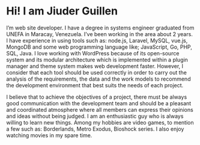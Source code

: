 # Hi! I am Jiuder Guillen 

  I’m web site developer. I have a degree in systems engineer graduated from UNEFA in Maracay, Venezuela. I’ve been working in the area about 2 years. I have experience in using tools such as: node.js, Laravel, MySQL, vue.js, MongoDB and some web programming language like; JavaScript, Go, PHP, SQL, Java.
I love working with WordPress because of its open-source system and its modular architecture which is implemented within a plugin manager and theme system makes web development faster.
  However, I consider that each tool should be used correctly in order to carry out the analysis of the requirements, the data and the work models to recommend the development environment that best suits the needs of each project.

  I believe that to achieve the objectives of a project, there must be always good communication with the development team and should be a pleasant and coordinated atmosphere where all members can express their opinions and ideas without being judged.
I am an enthusiastic guy who is always willing to learn new things. Among my hobbies are video games, to mention a few such as: Borderlands, Metro Exodus, Bioshock series. I also enjoy watching movies in my spare time.
